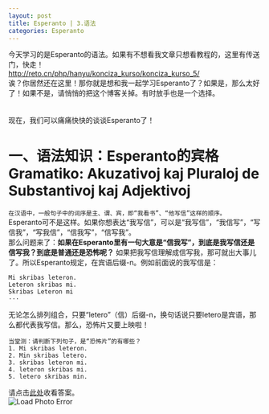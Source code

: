 ```yaml
---
layout: post
title: Esperanto | 3.语法
categories: Esperanto
---
```

今天学习的是Esperanto的语法。如果有不想看我文章只想看教程的，这里有传送门，快走！<br>
<http://reto.cn/php/hanyu/konciza_kurso/konciza_kurso_5/><br>
诶？你居然还在这里！那你就是想和我一起学习Esperanto了？如果是，那么太好了！如果不是，请悄悄的把这个博客关掉。有时放手也是一个选择。<br><br><br>
现在，我们可以痛痛快快的谈谈Esperanto了！
# 一、语法知识：Esperanto的宾格  Gramatiko: Akuzativoj kaj Pluraloj de Substantivoj kaj Adjektivoj
`在汉语中，一般句子中的词序是主、谓、宾，即“我看书”、“他写信”这样的顺序。`<br>
Esperanto可不是这样。如果你想表达“我写信”，可以是“我写信”，“我信写”，“写信我”，“写我信”，“信我写”，“信写我”。<br>
那么问题来了：**如果在Esperanto里有一句大意是“信我写”，到底是我写信还是信写我？到底是普通还是恐怖呢？**
如果把我写信理解成信写我，那可就出大事儿了。所以Esperanto规定，在宾语后缀-n。例如前面说的我写信是：<br>
```
Mi skribas leteron.
Leteron skribas mi.
Skribas Leteron mi
···
```
无论怎么排列组合，只要“letero”（信）后缀-n，换句话说只要letero是宾语，那么都代表我写信。那么，恐怖片又要上映啦！<br>
```
当堂测：请判断下列句子，是“恐怖片”的有哪些？
1. Mi skribas leteron.
2. Min skribas letero.
3. skribas leteron mi.
4. leteron skribas mi.
5. letero skribas min.
```
请点击[此处](https://github.com/m3-soft/m3-soft.github.io/blob/master/images/depend/answer-esp5.md)收看答案。<br>
![Load Photo Error](https://gitee.com/momonorthy/github-blog-images-2/raw/master/img/duj.jpg)




